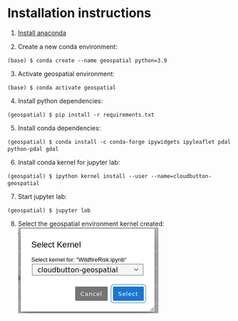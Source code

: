 # Installation instructions

1. [Install anaconda](https://docs.anaconda.com/anaconda/install/linux/)

2. Create a new conda environment:
```
(base) $ conda create --name geospatial python=3.9
```

3. Activate geospatial environment:
```
(base) $ conda activate geospatial
```

4. Install python dependencies:
```
(geospatial) $ pip install -r requirements.txt
```

5. Install conda dependencies:
```
(geospatial) $ conda install -c conda-forge ipywidgets ipyleaflet pdal python-pdal gdal
```

6. Install conda kernel for jupyter lab:
```
(geospatial) $ ipython kernel install --user --name=cloudbutton-geospatial
```

7. Start jupyter lab:
```
(geospatial) $ jupyter lab
```

8. Select the geospatial environment kernel created:
![jupyter kernel selection](.images/install-jupyter.png)
